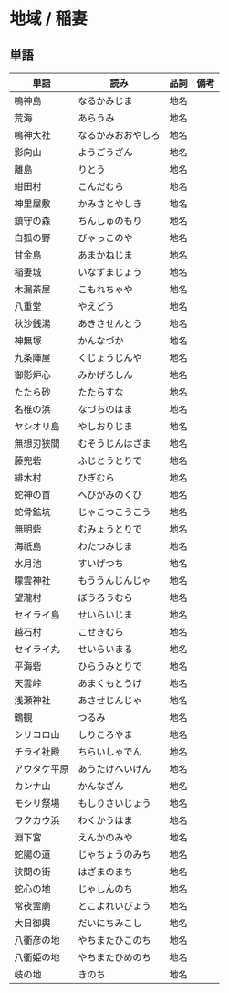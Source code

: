 # 地域 / 稲妻

## 単語

|単語|読み|品詞|備考|
|---|---|---|---|
|鳴神島|なるかみじま|地名||
|荒海|あらうみ|地名||
|鳴神大社|なるかみおおやしろ|地名||
|影向山|ようごうざん|地名||
|離島|りとう|地名||
|紺田村|こんだむら|地名||
|神里屋敷|かみさとやしき|地名||
|鎮守の森|ちんしゅのもり|地名||
|白狐の野|びゃっこのや|地名||
|甘金島|あまかねじま|地名||
|稲妻城|いなずまじょう|地名||
|木漏茶屋|こもれちゃや|地名||
|八重堂|やえどう|地名||
|秋沙銭湯|あきさせんとう|地名||
|神無塚|かんなづか|地名||
|九条陣屋|くじょうじんや|地名||
|御影炉心|みかげろしん|地名||
|たたら砂|たたらすな|地名||
|名椎の浜|なづちのはま|地名||
|ヤシオリ島|やしおりじま|地名||
|無想刃狭間|むそうじんはざま|地名||
|藤兜砦|ふじとうとりで|地名||
|緋木村|ひぎむら|地名||
|蛇神の首|へびがみのくび|地名||
|蛇骨鉱坑|じゃこつこうこう|地名||
|無明砦|むみょうとりで|地名||
|海祇島|わたつみじま|地名||
|水月池|すいげつち|地名||
|曚雲神社|もううんじんじゃ|地名||
|望瀧村|ぼうろうむら|地名||
|セイライ島|せいらいじま|地名||
|越石村|こせきむら|地名||
|セイライ丸|せいらいまる|地名||
|平海砦|ひらうみとりで|地名||
|天雲峠|あまくもとうげ|地名||
|浅瀬神社|あさせじんじゃ|地名||
|鶴観|つるみ|地名||
|シリコロ山|しりころやま|地名||
|チライ社殿|ちらいしゃでん|地名||
|アウタケ平原|あうたけへいげん|地名||
|カンナ山|かんなざん|地名||
|モシリ祭場|もしりさいじょう|地名||
|ワクカウ浜|わくかうはま|地名||
|淵下宮|えんかのみや|地名||
|蛇腸の道|じゃちょうのみち|地名||
|狭間の街|はざまのまち|地名||
|蛇心の地|じゃしんのち|地名||
|常夜霊廟|とこよれいびょう|地名||
|大日御輿|だいにちみこし|地名||
|八衢彦の地|やちまたひこのち|地名||
|八衢姫の地|やちまたひめのち|地名||
|岐の地|きのち|地名||